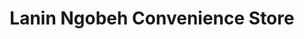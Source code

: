 ---
title: "Lanin Ngobeh Convenience Store"
url: /kailahun/lanin-ngobeh-convenience-store/
shop: Lebensmittel
---